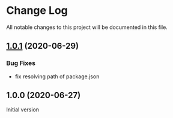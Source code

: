 # Change Log

All notable changes to this project will be documented in this file.

## [1.0.1](https://github.com/nflaig/loopback4-migration/compare/v1.0.0...v1.0.1) (2020-06-29)

### Bug Fixes

* fix resolving path of package.json

## 1.0.0 (2020-06-27)

Initial version
